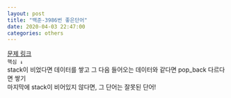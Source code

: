 ```yaml
---  
layout: post  
title: "백준-3986번 좋은단어"  
date: 2020-04-03 22:47:00  
categories: others  
---  
```

<a href="https://www.acmicpc.net/problem/3986" target="_blank">문제 링크</a>  
`핵심 ↓`  
stack이 비었다면 데이터를 쌓고 그 다음 들어오는 데이터와 같다면 pop_back 다르다면 쌓기  
마지막에 stack이 비어있지 않다면, 그 단어는 잘못된 단어!  

<script src="https://gist.github.com/Raemerrr/af8f1b7082e853f6c27fe491723e5dad.js"></script>
